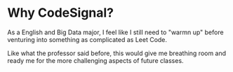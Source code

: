 # Why CodeSignal?
As a English and Big Data major, I feel like I still need to "warmn up" before venturing into something as complicated as Leet Code.

Like what the professor said before, this would give me breathing room and ready me for the more challenging aspects of future classes. 
